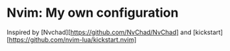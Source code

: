 # Nvim: My own configuration

Inspired by [Nvchad][https://github.com/NvChad/NvChad] and [kickstart][https://github.com/nvim-lua/kickstart.nvim]
